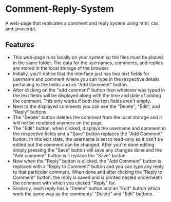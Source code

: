 # Comment-Reply-System
A web-page that replicates a comment and reply system using html, css, and javascript.

## Features
- This web-page runs locally on your system so the files must be placed in the same folder. The data for the usernames, comments, and replies are stored in the local storage of the browser.
- Initially, you'll notice that the interface just has two text fields for username and comment where you can type in the respective details pertaining to the fields and an "Add Comment" button.
- After clicking on the "add comment" button then whatever was typed in the text fields will be displayed along with the time and date of adding the comment. This only works if both the text fields aren't empty.
- Next to the displayed comments you can see the "Delete", "Edit", and "Reply" buttons.
- The "Delete" button deletes the comment from the local storage and it will not be rendered anymore on the page.
- The "Edit" button, when clicked, displays the username and comment in the respective fields and a "Save" button replaces the "Add Comment" button. In this edit state, the username is set to read-only so it can't be edited but the comment can be changed. After you're done editing simply pressing the "Save" button will save any changes done and the "Add comment" button will replace the "Save" button.
- Now when the "Reply" button is clicked, the "Add Comment" button is replaced with a "Reply to Comment" button and you can type any reply to that particular comment. When done and after clicking the "Reply to Comment" button, the reply is saved and is printed nested underneath the comment with which you clicked "Reply" for.
- Similarly, each reply has a "Delete" button and an "Edit" button which work the same way as the comments' "Delete" and "Edit" buttons.
